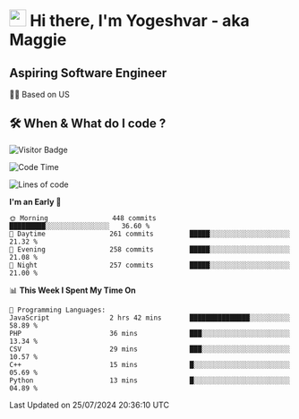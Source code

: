 <h1><img src="https://emojis.slackmojis.com/emojis/images/1531849430/4246/blob-sunglasses.gif?1531849430" width="30"/> Hi there, I'm Yogeshvar - aka Maggie</h1>

## Aspiring Software Engineer
🏂🏻  Based on US 

## 🛠 When & What do I code ?  

![Visitor Badge](https://visitor-badge.feriirawann.repl.co?username=yogeshvar&repo=yogeshvar&label=Visitors&style=plastic&color=%23457BFF&contentType=svg)

<!--START_SECTION:waka-->
![Code Time](http://img.shields.io/badge/Code%20Time-2%2C914%20hrs%2013%20mins-blue)

![Lines of code](https://img.shields.io/badge/From%20Hello%20World%20I%27ve%20Written-4.1%20million%20lines%20of%20code-blue)

**I'm an Early 🐤** 

```text
🌞 Morning                448 commits         █████████░░░░░░░░░░░░░░░░   36.60 % 
🌆 Daytime                261 commits         █████░░░░░░░░░░░░░░░░░░░░   21.32 % 
🌃 Evening                258 commits         █████░░░░░░░░░░░░░░░░░░░░   21.08 % 
🌙 Night                  257 commits         █████░░░░░░░░░░░░░░░░░░░░   21.00 % 
```


📊 **This Week I Spent My Time On** 

```text
💬 Programming Languages: 
JavaScript               2 hrs 42 mins       ███████████████░░░░░░░░░░   58.89 % 
PHP                      36 mins             ███░░░░░░░░░░░░░░░░░░░░░░   13.34 % 
CSV                      29 mins             ███░░░░░░░░░░░░░░░░░░░░░░   10.57 % 
C++                      15 mins             █░░░░░░░░░░░░░░░░░░░░░░░░   05.69 % 
Python                   13 mins             █░░░░░░░░░░░░░░░░░░░░░░░░   04.89 % 
```


 Last Updated on 25/07/2024 20:36:10 UTC
<!--END_SECTION:waka-->
